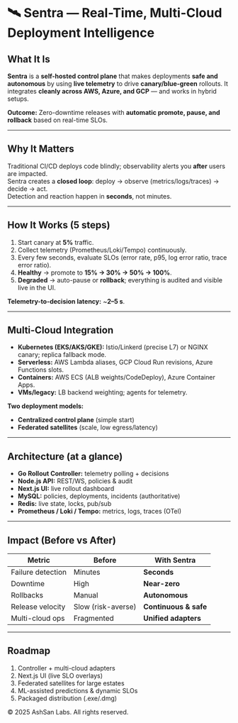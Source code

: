 # 🛰️ Sentra — Real-Time, Multi-Cloud Deployment Intelligence

## What It Is
**Sentra** is a **self-hosted control plane** that makes deployments **safe and autonomous** by using **live telemetry** to drive **canary/blue-green** rollouts. It integrates **cleanly across AWS, Azure, and GCP** — and works in hybrid setups.

**Outcome:** Zero-downtime releases with **automatic promote, pause, and rollback** based on real-time SLOs.

---

## Why It Matters
Traditional CI/CD deploys code blindly; observability alerts you **after** users are impacted.  
Sentra creates a **closed loop**: deploy → observe (metrics/logs/traces) → decide → act.  
Detection and reaction happen in **seconds**, not minutes.

---

## How It Works (5 steps)
1. Start canary at **5%** traffic.  
2. Collect telemetry (Prometheus/Loki/Tempo) continuously.  
3. Every few seconds, evaluate SLOs (error rate, p95, log error ratio, trace error ratio).  
4. **Healthy** → promote to **15% → 30% → 50% → 100%**.  
5. **Degraded** → auto-pause or **rollback**; everything is audited and visible live in the UI.

**Telemetry-to-decision latency:** ~**2–5 s**.

---

## Multi-Cloud Integration
- **Kubernetes (EKS/AKS/GKE):** Istio/Linkerd (precise L7) or NGINX canary; replica fallback mode.  
- **Serverless:** AWS Lambda aliases, GCP Cloud Run revisions, Azure Functions slots.  
- **Containers:** AWS ECS (ALB weights/CodeDeploy), Azure Container Apps.  
- **VMs/legacy:** LB backend weighting; agents for telemetry.

**Two deployment models:**
- **Centralized control plane** (simple start)  
- **Federated satellites** (scale, low egress/latency)

---

## Architecture (at a glance)
- **Go Rollout Controller:** telemetry polling + decisions  
- **Node.js API:** REST/WS, policies & audit  
- **Next.js UI:** live rollout dashboard  
- **MySQL:** policies, deployments, incidents (authoritative)  
- **Redis:** live state, locks, pub/sub  
- **Prometheus / Loki / Tempo:** metrics, logs, traces (OTel)

---

## Impact (Before vs After)
| Metric | Before | With Sentra |
|---|---|---|
| Failure detection | Minutes | **Seconds** |
| Downtime | High | **Near-zero** |
| Rollbacks | Manual | **Autonomous** |
| Release velocity | Slow (risk-averse) | **Continuous & safe** |
| Multi-cloud ops | Fragmented | **Unified adapters** |

---

## Roadmap
1) Controller + multi-cloud adapters  
2) Next.js UI (live SLO overlays)  
3) Federated satellites for large estates  
4) ML-assisted predictions & dynamic SLOs  
5) Packaged distribution (.exe/.dmg)

© 2025 AshSan Labs. All rights reserved.
